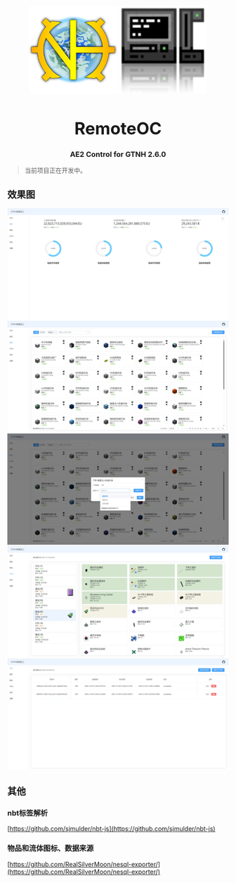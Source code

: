 
<p align="center">
  <img src="assets/gtnh.png" width="200" height="200" alt="gtnh">
  <img src="assets/oc.png" width="200" height="200" alt="oc">
</p>

<h1 align="center" style="font-size: 38px;">RemoteOC</h1>
<h3 align="center">AE2 Control for GTNH 2.6.0</h3>


> 当前项目正在开发中。


## 效果图

![监控](assets/monitor.png)
![物品](assets/items.png)
![下单](assets/craft.png)
![CPU](assets/cpus.png)
![任务](assets/tasks.png)

## 其他

### nbt标签解析

[https://github.com/sjmulder/nbt-js](https://github.com/sjmulder/nbt-js)

### 物品和流体图标、数据来源

[https://github.com/RealSilverMoon/nesql-exporter/](https://github.com/RealSilverMoon/nesql-exporter/)


